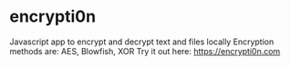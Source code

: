 # encrypti0n
Javascript app to encrypt and decrypt text and files locally
Encryption methods are: AES, Blowfish, XOR
Try it out here: https://encrypti0n.com
